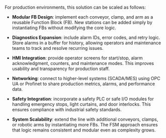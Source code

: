 For production environments, this solution can be scaled as follows:

* **Modular FB Design**: implement each conveyor, clamp, and arm as a reusable Function Block (FB). New stations can be added simply by instantiating FBs without modifying the core logic.

* **Diagnostics Expansion**: include alarm IDs, error codes, and retry logic. Store alarms in a buffer for history, allowing operators and maintenance teams to track and resolve recurring issues.

* **HMI Integration**: provide operator screens for start/stop, alarm acknowledgment, counters, and maintenance modes. This improves usability and transparency for production staff.

* **Networking**: connect to higher-level systems (SCADA/MES) using OPC UA or Profinet to share production metrics, alarms, and performance data.

* **Safety Integration**: incorporate a safety PLC or safe I/O modules for handling emergency stops, light curtains, and door interlocks. This ensures compliance with industrial safety standards.

* **System Scalability**: extend the line with additional conveyors, clamps, or robotic arms by instantiating more FBs. The FSM approach ensures that logic remains consistent and modular even as complexity grows.

